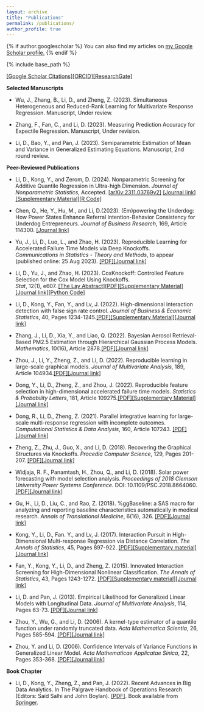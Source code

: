 ```yaml
---
layout: archive
title: "Publications"
permalink: /publications/
author_profile: true
---
```


{% if author.googlescholar %}
  You can also find my articles on <u><a href="{{https://scholar.google.com/citations?user=omriiSYAAAAJ&hl=en}}">my Google Scholar profile</a>.</u>
{% endif %}

{% include base_path %}



[\[Google Scholar Citations\]](https://scholar.google.com/citations?user=omriiSYAAAAJ&hl=en)[\[ORCID\]](https://orcid.org/0000-0003-0877-6981)[\[ResearchGate\]](https://www.researchgate.net/profile/Daoji-Li)

**Selected Manuscripts**  

 - Wu, J., Zhang, B., Li, D., and Zheng, Z. (2023). Simultaneous Heterogeneous and Reduced-Rank Learning for Multivariate Response Regression. 
     Manuscript, Under review.

 - Zhang, F., Fan, C., and Li, D. (2023). Measuring Prediction Accuracy for Expectile Regression. 
     Manuscript, Under revision. 

 - Li, D., Bao, Y., and Pan, J. (2023). Semiparametric Estimation of Mean and Variance in Generalized Estimating Equations.	
     Manuscript, 2nd round review.


**Peer-Reviewed Publications** 

- Li, D., Kong, Y., and Zerom, D. (2024). Nonparametric Screening for Additive Quantile Regression in Ultra-high Dimension.
     <i>Journal of Nonparametric Statistics</i>, Accepted. [\[arXiv:2311.03769v2\]](https://arxiv.org/abs/2311.03769v2)
     [\[Journal link\]](https://www.tandfonline.com/doi/epdf/10.1080/10485252.2024.2366978)[\[Supplementary Material\]](https://www.dropbox.com/scl/fi/u4x623qnr9lejwn75fwga/2024-GNST-LKZ-Supp.pdf?rlkey=u6gu6dc56o55f8bwqdaz9mmzl&dl=0)[\[R Code\]](https://www.dropbox.com/scl/fi/npucm81kmaed8yjp7ymll/sim_ex1.R?rlkey=h453gkwy8s2fw72jxrz2jtjeh&e=1&dl=0)

 - Chen, Q., He, Y., Hu, M., and Li, D.(2023). (Em)powering the Underdog:  How Power States Enhance Referral Intention-Behavior
     Consistency for Underdog Entrepreneurs. <i>Journal of Business Research</i>, 169, Article 114300. [\[Journal link\]](https://www.sciencedirect.com/science/article/abs/pii/S0148296323006598)

 - Yu, J., Li, D., Luo, L., and Zhao, H. (2023). Reproducible Learning for Accelerated Failure Time Models via Deep Knockoffs.	
     <i>Communications in Statistics - Theory and Methods</i>, to appear (published online: 25 Aug 2023). [\[PDF\]](https://www.dropbox.com/scl/fi/nl4vg1v8cns94vuswvbsq/AFT_DeepKnockoffs.pdf?rlkey=3iuwowjlpkjxgj10j54qp00e7&dl=0)[\[Journal link\]](https://www.tandfonline.com/doi/full/10.1080/03610926.2023.2247508)

 - Li, D., Yu, J., and Zhao, H. (2023). CoxKnockoff: Controlled Feature Selection for the Cox Model Using Knockoffs.	
     <i>Stat</i>, 12(1), e607. [\[The Lay Abstract\]](https://www.statisticsviews.com/article/lay-abstract-for-stat-article-coxknockoff-controlled-feature-selection-for-the-cox-model-using-knockoffs/)[\[PDF\]](https://www.dropbox.com/s/3ndg6684lpd20q9/CoxKnockoff_final.pdf?dl=0)[\[Supplementary Material\]](https://www.dropbox.com/s/dhm38sht6rdq9nj/2023_STA4_LYZ_supp.pdf?dl=0)[\[Journal link\]](https://onlinelibrary.wiley.com/doi/10.1002/sta4.607)[\[Python Code\]](https://www.dropbox.com/scl/fi/p3l75qvytychdkefb3utg/Codes_CoxKnockoff.zip?rlkey=qifwxuzxvmkb9rh88g56n87zc&dl=0)

 - Li, D., Kong, Y., Fan, Y., and Lv, J. (2022). High-dimensional interaction detection with false sign rate control. 
     <i>Journal of Business & Economic Statistics</i>, 40, Pages 1234-1245.[\[PDF\]](https://www.dropbox.com/scl/fi/a7h5lpsharxs9wm3puxf8/2022-JBES-LKFL.pdf?rlkey=9xzho2axj5544y3ut1z0r6luy&dl=0)[\[Supplementary Material\]](https://www.dropbox.com/scl/fi/1no57654d6q0k3lf6s2po/2022-JBES-LKFL-Supp.pdf?rlkey=mfbqtv3kw34f9pjf7fi7eevjm&dl=0)[\[Journal link\]](https://www.tandfonline.com/eprint/ESJB4TYQWU4EXFGXC4GB/full?target=10.1080/07350015.2021.1917419)

 - Zhang, J., Li, D., Xia, Y., and Liao, Q. (2022). Bayesian Aerosol Retrieval-Based PM2.5 Estimation through Hierarchical Gaussian
     Process Models. <i>Mathematics</i>, 10(16), Article 2878.[\[PDF\]](https://www.dropbox.com/scl/fi/ktrlkz75ykhpqqw2xmo59/2022-mathematics-ZLXL-Published.pdf?rlkey=rqlp0du6dsznxm7zylxdfoiim&dl=0)[\[Journal link\]](https://www.mdpi.com/2227-7390/10/16/2878)

 - Zhou, J., Li, Y., Zheng, Z., and Li, D. (2022).  Reproducible learning in large-scale graphical models.
     <i>Journal of Multivariate Analysis</i>, 189, Article 104934.[\[PDF\]](https://www.dropbox.com/s/caz7qmmzlk4yzr2/2022-JMVA-ZLZL-Published.pdf?dl=0)[\[Journal link\]](https://www.sciencedirect.com/science/article/abs/pii/S0047259X21002001) 

 - Dong, Y., Li, D., Zheng, Z., and Zhou, J. (2022). Reproducible feature selection in high-dimensional accelerated failure time models.
     <i>Statistics & Probability Letters</i>, 181, Article 109275.[\[PDF\]](https://www.dropbox.com/s/6d3p8zdwuu723dr/2022-SPL-DLZZ-published.pdf?dl=0)[\[Supplementary Material\]](https://www.dropbox.com/s/7c8dgne2h6774zm/2022-SPL-DLZZ-supp.pdf?dl=0)[\[Journal link\]](https://www.sciencedirect.com/science/article/abs/pii/S0167715221002376) 

  - Dong, R., Li, D., Zheng, Z. (2021). Parallel integrative learning for large-scale multi-response regression with incomplete outcomes.
     <i>Computational Statistics & Data Analysis</i>, 160, Article 107243. [\[PDF\]](https://www.dropbox.com/s/2h5dnlmcrznym4h/2021-CSDA-PEER-published.pdf?dl=0)[\[Journal link\]](https://www.dropbox.com/s/2h5dnlmcrznym4h/2021-CSDA-PEER-published.pdf?dl=0)

  - Zheng, Z., Zhu, J., Guo, X., and Li, D. (2018). Recovering the Graphical Structures via Knockoffs. 
     <i>Procedia Computer Science</i>, 129, Pages 201-207. [\[PDF\]](https://www.dropbox.com/scl/fi/86b5by6i854z88an6tylp/2018-PCS-ZZGL.pdf?rlkey=bgkadujv4hg6iqc3s5svivfcl&dl=0)[\[Journal link\]](https://www.sciencedirect.com/science/article/pii/S1877050918302606)

  - Widjaja, R. F., Panamtash, H., Zhou, Q., and Li, D. (2018). Solar power forecasting with model selection analysis. 
     <i>Proceedings of 2018 Clemson University Power Systems Conference</i>. DOI: 10.1109/PSC.2018.8664060. [\[PDF\]](https://www.dropbox.com/scl/fi/ab1ljenzuv40t6hum6ln8/2018-PSC-WPZL.pdf?rlkey=xukya077dobhwjpwz5fgjq41g&dl=0)[\[Journal link\]](https://ieeexplore.ieee.org/document/8664060)

  - Gu, H., Li, D., Liu, C., and Rao, Z. (2018). %ggBaseline: a SAS macro for analyzing and reporting baseline characteristics
     automatically in medical research.  <i>Annals of Translational Medicine</i>, 6(16), 326. [\[PDF\]](https://www.dropbox.com/s/0pusturdl8uv55u/2018-ATM-GLLR.pdf?dl=0)[\[Journal link\]](https://www.dropbox.com/s/0pusturdl8uv55u/2018-ATM-GLLR.pdf?dl=0)

  - Kong, Y., Li, D., Fan. Y., and Lv, J. (2017). Interaction Pursuit in High-Dimensional Multi-response Regression via Distance
     Correlation. <i>The Annals of Statistics</i>, 45, Pages 897-922. [\[PDF\]](https://www.dropbox.com/scl/fi/abr8qwu8kuym1j72npk33/2017-AOS-KLFL.pdf?rlkey=l9rztx3vnyhgiusoljbew8rz8&dl=0)[\[Supplementary material\]](https://www.dropbox.com/scl/fi/vdc05b71jxqm4kkls999i/2017-AOS-KLFL_Supp.pdf?rlkey=xqfnpsu6laxwzv90jwrkztiu8&dl=0)[\[Journal link\]](https://projecteuclid.org/journals/annals-of-statistics/volume-45/issue-2/Interaction-pursuit-in-high-dimensional-multi-response-regression-via-distance/10.1214/16-AOS1474.full)

  - Fan, Y., Kong, Y., Li, D., and Zheng, Z. (2015). Innovated Interaction Screening for High-Dimensional Nonlinear Classification. 
     <i>The Annals of Statistics</i>, 43, Pages 1243-1272. [\[PDF\]](https://www.dropbox.com/scl/fi/vcsxdmfi93h6hsul33hlj/2015-AOS-FKLZ.pdf?rlkey=8xx1tsy4c9a2bucj60p7mvul1&dl=0)[\[Supplementary material\]](https://www.dropbox.com/scl/fi/kv9o49q18g1jn8vpgqa6b/2015-AOS-FKLZ_Supp.pdf?rlkey=g6u3sg4vmwfz0tjkvl4jqucaq&dl=0)[\[Journal link\]](https://projecteuclid.org/journals/annals-of-statistics/volume-43/issue-3/Innovated-interaction-screening-for-high-dimensional-nonlinear-classification/10.1214/14-AOS1308.full)

  - Li, D. and Pan, J. (2013). Empirical Likelihood for Generalized Linear Models with Longitudinal Data. 
     <i>Journal of Multivariate Analysis</i>, 114, Pages 63-73. [\[PDF\]](https://www.dropbox.com/scl/fi/soyjjt4jn778wr3kjpykb/2013-JMVA-LP.pdf?rlkey=1ktjvolqlxmm1tp99z9f5ip3f&dl=0)[\[Journal link\]](https://www.sciencedirect.com/science/article/pii/S0047259X12001820)
     
  - Zhou, Y., Wu, G., and Li, D. (2006). A kernel-type estimator of a quantile function under randomly truncated data. 
     <i>Acta Mathematica Scientia</i>, 26, Pages 585-594. [\[PDF\]](https://www.dropbox.com/scl/fi/2b0hbj4wp9xgperli8tus/2006-AMS-ZWL.pdf?rlkey=a1ccvabecqsl1olkh33jms86p&dl=0)[\[Journal link\]](https://www.sciencedirect.com/science/article/abs/pii/S0252960206600842)

  - Zhou, Y. and Li, D. (2006). Confidence Intervals of Variance Functions in Generalized Linear Model. 
     <i>Acta Mathematicae Applicatae Sinica</i>, 22, Pages 353-368. [\[PDF\]](https://www.dropbox.com/scl/fi/8bgg6xssjr7tspoi6c46y/2006-AMAS-ZL.pdf?rlkey=0pikc3jc1q4otya7zqll6g33h&dl=0)[\[Journal link\]](https://link.springer.com/article/10.1007/s10255-006-0311-x)
   


**Book Chapter** 
  - Li, D., Kong, Y., Zheng, Z., and Pan, J. (2022). Recent Advances in Big Data Analytics.
    In The Palgrave Handbook of Operations Research (Editors: Saïd Salhi and John Boylan). [\[PDF\]](https://www.dropbox.com/scl/fi/ttq10uyez63wz4fqzp94y/2022-BookChapter_LKZP.pdf?rlkey=77p0xu5lzbwejj0gm3d9l5oy0&dl=0). Book available from [Springer](https://link.springer.com/book/10.1007/978-3-030-96935-6). 

<br>
<br>
